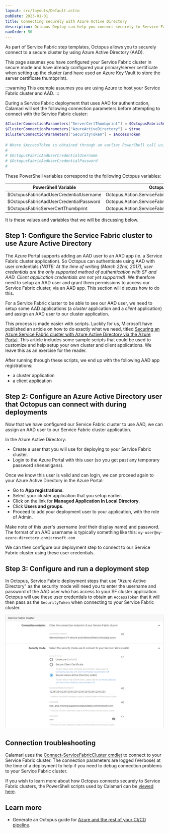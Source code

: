 ```yaml
---
layout: src/layouts/Default.astro
pubDate: 2023-01-01
title: Connecting securely with Azure Active Directory
description: Octopus Deploy can help you connect securely to Service Fabric clusters using Azure Active Directory authentication.
navOrder: 50
---
```


As part of Service Fabric step templates, Octopus allows you to securely connect to a secure cluster by using Azure Active Directory (AAD).

This page assumes you have configured your Service Fabric cluster in secure mode and have already configured your primary/server certificate when setting up the cluster (and have used an Azure Key Vault to store the server certificate thumbprint).

:::warning
This example assumes you are using Azure to host your Service Fabric cluster and AAD.
:::

During a Service Fabric deployment that uses AAD for authentication, Calamari will set the following connection parameters before attempting to connect with the Service Fabric cluster:

```powershell
$ClusterConnectionParameters["ServerCertThumbprint"] = $OctopusFabricServerCertThumbprint
$ClusterConnectionParameters["AzureActiveDirectory"] = $true
$ClusterConnectionParameters["SecurityToken"] = $AccessToken

# Where $AccessToken is obtained through an earlier PowerShell call using the following variables:
#
# $OctopusFabricAadUserCredentialUsername
# $OctopusFabricAadUserCredentialPassword
#
```

These PowerShell variables correspond to the following Octopus variables:

| PowerShell Variable                      | Octopus Variable                                       |
| ---------------------------------------- | ------------------------------------------------------ |
| $OctopusFabricAadUserCredentialUsername  | Octopus.Action.ServiceFabric.AadUserCredentialUsername |
| $OctopusFabricAadUserCredentialPassword  | Octopus.Action.ServiceFabric.AadUserCredentialPassword |
| $OctopusFabricServerCertThumbprint       | Octopus.Action.ServiceFabric.ServerCertThumbprint      |

It is these values and variables that we will be discussing below.

## Step 1: Configure the Service Fabric cluster to use Azure Active Directory

The Azure Portal supports adding an AAD user to an AAD app (ie. a Service Fabric cluster application). So Octopus can authenticate using AAD with user credentials _(NOTE: At the time of writing (March 22nd, 2017), user credentials are the only supported method of authentication with SF and AAD. Client application credentials are not yet supported)_. We therefore need to setup an AAD user and grant them permissions to access our Service Fabric cluster, via an AAD app. This section will discuss how to do this.

For a Service Fabric cluster to be able to see our AAD user, we need to setup some AAD applications (a _cluster_ application and a _client_ application) and assign an AAD user to our cluster application.

This process is made easier with scripts. Luckily for us, Microsoft have published an article on how to do exactly what we need, titled [Securing an Azure Service Fabric cluster with Azure Active Directory via the Azure Portal](https://blogs.msdn.microsoft.com/ncdevguy/2017/01/09/securing-an-azure-service-fabric-cluster-with-azure-active-directory-via-the-azure-portal-2/). This article includes some sample scripts that could be used to customize and help setup your own cluster and client applications. We leave this as an exercise for the reader.

After running through these scripts, we end up with the following AAD app registrations:

- a cluster application
- a client application

## Step 2: Configure an Azure Active Directory user that Octopus can connect with during deployments

Now that we have configured our Service Fabric cluster to use AAD, we can assign an AAD user to our Service Fabric cluster application.

In the Azure Active Directory:

- Create a user that you will use for deploying to your Service Fabric cluster.
- Login to the Azure Portal with this user (so you get past any temporary password shenanigans).

Once we know this user is valid and can login, we can proceed again to your Azure Active Directory in the Azure Portal:

- Go to **App registrations**.
- Select your cluster application that you setup earlier.
- Click on the link for **Managed Application In Local Directory**.
- Click **Users and groups**.
- Proceed to add your deployment user to your application, with the role of Admin.

Make note of this user's username (_not_ their display name) and password. The format of an AAD username is typically something like this: `my-user@my-azure-directory.onmicrosoft.com`

We can then configure our deployment step to connect to our Service Fabric cluster using these user credentials.

## Step 3: Configure and run a deployment step

In Octopus, Service Fabric deployment steps that use "Azure Active Directory" as the security mode will need you to enter the username and password of the AAD user who has access to your SF cluster application. Octopus will use these user credentials to obtain an `AccessToken` that it will then pass as the `SecurityToken` when connecting to your Service Fabric cluster.

![](secure-aad-template.png "width=300")

## Connection troubleshooting

Calamari uses the [Connect-ServiceFabricCluster cmdlet](https://docs.microsoft.com/en-us/powershell/module/servicefabric/connect-servicefabriccluster) to connect to your Service Fabric cluster. The connection parameters are logged (Verbose) at the time of a deployment to help if you need to debug connection problems to your Service Fabric cluster.

If you wish to learn more about how Octopus connects securely to Service Fabric clusters, the PowerShell scripts used by Calamari can be [viewed here](https://github.com/OctopusDeploy/Sashimi.AzureServiceFabric/blob/main/source/Calamari/Scripts/AzureServiceFabricContext.ps1).

## Learn more

- Generate an Octopus guide for [Azure and the rest of your CI/CD pipeline](https://octopus.com/docs/guides?destination=Azure%20websites).

